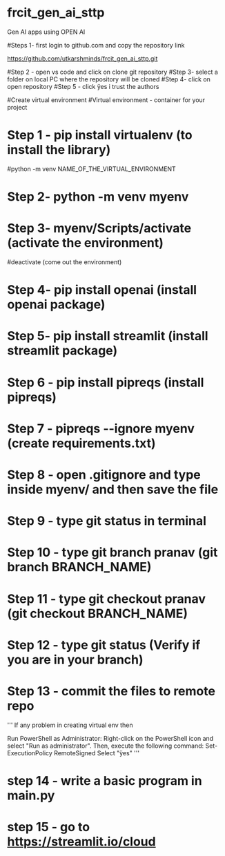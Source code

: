 # frcit_gen_ai_sttp
Gen AI apps using OPEN AI

#Steps 1- first login to github.com and copy the repository link

https://github.com/utkarshminds/frcit_gen_ai_sttp.git

#Step 2 - open vs code and click on clone git repository
#Step 3- select a folder on local PC where the repository will be cloned
#Step 4- click on open repository
#Step 5 - click ÿes i trust the authors


#Create virtual environment
#Virtual environment - container for your project
# Step 1 -  pip install virtualenv (to install the library)
#python -m venv NAME_OF_THE_VIRTUAL_ENVIRONMENT
# Step 2-  python -m venv myenv
# Step 3-  myenv/Scripts/activate (activate the environment)
#deactivate (come out the environment)
# Step 4-  pip install openai (install openai package)
# Step 5-  pip install streamlit (install streamlit package)
# Step 6 - pip install pipreqs (install pipreqs)
# Step 7 - pipreqs --ignore myenv (create requirements.txt)
# Step 8 - open .gitignore and type inside myenv/ and then save the file
# Step 9 - type git status in terminal
# Step 10 - type git branch pranav (git branch BRANCH_NAME)
# Step 11 - type git checkout pranav (git checkout BRANCH_NAME)
# Step 12 - type git status (Verify if you are in your branch)
# Step 13 - commit the files to remote repo
'''
If any problem in creating virtual env then

Run PowerShell as Administrator:
Right-click on the PowerShell icon and select "Run as administrator".
      Then, execute the following command:
Set-ExecutionPolicy RemoteSigned
Select "ÿes"
'''

# step 14 - write a basic program in main.py
# step 15 - go to https://streamlit.io/cloud
